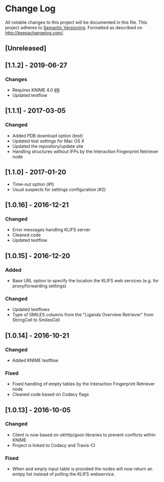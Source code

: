 # Change Log
All notable changes to this project will be documented in this file.
This project adheres to [Semantic Versioning](http://semver.org/).
Formatted as described on http://keepachangelog.com/.

## [Unreleased]

## [1.1.2] - 2019-06-27

### Changes

- Requires KNIME 4.0 [#6](https://github.com/3D-e-Chem/knime-klifs/issues/6)
- Updated testflow

## [1.1.1] - 2017-03-05

### Changed
- Added PDB download option (test)
- Updated test settings for Mac OS X
- Updated the repository/update site
- Handling structures without IFPs by the Interaction Fingerprint Retriever node

## [1.1.0] - 2017-01-20
- Time-out option (#1)
- Usual suspects for settings configuration (#2)

## [1.0.16] - 2016-12-21

### Changed
- Error messages handling KLIFS server
- Cleaned code
- Updated testflow

## [1.0.15] - 2016-12-20

### Added
- Base URL option to specify the location the KLIFS web services (e.g. for proxy/forwarding settings)

### Changed
- Updated testflows
- Type of SMILES columns from the "Ligands Overview Retriever" from StringCell to SmilesCell

## [1.0.14] - 2016-10-21

### Changed

- Added KNIME testflow

### Fixed

- Fixed handling of empty tables by the Interaction Fingerprint Retriever node
- Cleaned code based on Codacy flags

## [1.0.13] - 2016-10-05

### Changed

- Client is now based on okhttp/gson libraries to prevent conflicts within KNIME
- Project is linked to Codacy and Travis-CI

### Fixed

- When and empty input table is provided the nodes will now return an emtpy list instead of polling the KLIFS webservice.
